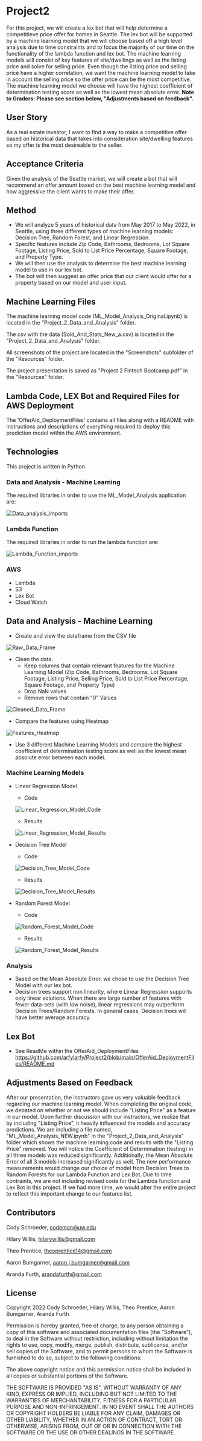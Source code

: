 # Project2

For this project, we will create a lex bot that will help determine a competitieve price offer for homes in Seattle. The lex bot will be supported by a machine learning model that we will choose based off a high level analysis due to time constraints and to focus the majority of our time on the functionality of the lambda function and lex bot. The machine learning models will consist of key features of site/dwellings as well as the listing price and solve for selling price. Even though the listing price and selling price have a higher correlation, we want the machine learning model to take in account the selling price so the offer price can be the most competitive. The machine learning model we choose will have the highest coefficient of determination testing score as well as the lowest mean absolute error. **Note to Graders: Please see section below, "Adjustments based on feedback".**

## User Story

As a real estate investor, I want to find a way to make a competitive offer based on historical data that takes into consideration site/dwelling features so my offer is the most desireable to the seller.

## Acceptance Criteria

Given the analysis of the Seattle market, we will create a bot that will recommend an offer amount based on the best machine learning model and how aggressive the client wants to make their offer.

## Method

- We will analyze 5 years of historical data from May 2017 to May 2022, in Seattle, using three different types of machine learning models: Decision Tree, Random Forest, and Linear Regression. 
- Specific features include Zip Code, Bathrooms, Bedrooms, Lot Square Footage, Listing Price, Sold to List Price Percentage, Square Footage, and Property Type.
- We will then use the analysis to determine the best machine learning model to use in our lex bot.
- The bot will then suggest an offer price that our client would offer for a property based on our model and user input.

## Machine Learning Files
The machine learning model code (ML_Model_Analysis_Original.ipynb) is located in the "Project_2_Data_and_Analysis" folder.

The csv with the data (Sold_And_Stats_New_a.csv) is located in the "Project_2_Data_and_Analysis" folder.

All screenshots of the project are located in the "Screenshots" subfolder of the "Resources" folder.

The project presentation is saved as "Project 2 Fintech Bootcamp.pdf" in the "Resources" folder.


## Lambda Code, LEX Bot and Required Files for AWS Deployment
The 'OfferAid_DeploymentFiles' contains all files along with a README with instructions and descriptions of everything required to deploy this prediction model within the AWS environment. 

## Technologies

This project is written in Python.

### Data and Analysis - Machine Learning

The required libraries in order to use the ML_Model_Analysis application are:

![Data_analysis_imports](https://github.com/arfylarfy/Project2/blob/main/Resources/Screenshots/Data_Analysis_imports.png "Data_analysis_imports")
    
### Lambda Function

The required libraries in order to run the lambda function are:

![Lambda_Function_imports](https://github.com/arfylarfy/Project2/blob/main/Resources/Screenshots/Lambda_Function_imports.png "Lambda_Funcion_imports")

### AWS

- Lambda
- S3
- Lex Bot
- Cloud Watch

## Data and Analysis - Machine Learning

- Create and view the dataframe from the CSV file

![Raw_Data_Frame](https://github.com/arfylarfy/Project2/blob/main/Resources/Screenshots/Raw_Data_Frame.png "Raw_Data_Frame")

- Clean the data.
    - Keep columns that contain relevant features for the Machine Learning Model (Zip Code, Bathrooms, Bedrooms, Lot Square Footage, Listing Price, Selling Price, Sold to List Price Percentage, Square Footage, and Property Type)
    - Drop NaN values
    - Remove rows that contain "0" Values
    
![Cleaned_Data_Frame](https://github.com/arfylarfy/Project2/blob/main/Resources/Screenshots/Cleaned_Data_Frame.png "Cleaned_Data_Frame")

- Compare the features using Heatmap

![Features_Heatmap](https://github.com/arfylarfy/Project2/blob/main/Resources/Screenshots/Features_Heatmap.png "Features_Heatmap")

- Use 3 different Machine Learning Models and compare the highest coefficient of determination testing score as well as the lowest mean absolute error between each model.

### Machine Learning Models

- Linear Regression Model

    - Code
    
    ![Linear_Regression_Model_Code](https://github.com/arfylarfy/Project2/blob/main/Resources/Screenshots/Linear_Regression_Model_Code.png "Linear_Regression_Model_Code")
    
    
    - Results
    
    ![Linear_Regression_Model_Results](https://github.com/arfylarfy/Project2/blob/main/Resources/Screenshots/Linear_Regression_Model_Results.png "Linear_Regression_Model_Results")
    

- Decision Tree Model

    - Code
    
    ![Decision_Tree_Model_Code](https://github.com/arfylarfy/Project2/blob/main/Resources/Screenshots/Decision_Tree_Model_Code.png "Decision_Tree_Model_Code")
    
    
    - Results
    
    ![Decision_Tree_Model_Results](https://github.com/arfylarfy/Project2/blob/main/Resources/Screenshots/Decision_Tree_Model_Results.png "Decision_Tree_Model_Results")
    

- Random Forest Model

    - Code
    
    ![Random_Forest_Model_Code](https://github.com/arfylarfy/Project2/blob/main/Resources/Screenshots/Random_Forest_Model_Code.png "Random_Forest_Model_Code")
    
    
    - Results
    
    ![Random_Forest_Model_Results](https://github.com/arfylarfy/Project2/blob/main/Resources/Screenshots/Random_Forest_Model_Results.png "Random_Forest_Model_Results")
  

### Analysis

- Based on the Mean Absolute Error, we chose to use the Decision Tree Model with our lex bot.
- Decision trees support non linearity, where Linear Regression supports only linear solutions. When there are large number of features with fewer data-sets (with low noise), linear regressions may outperform Decision Trees/Random Forests. In general cases, Decision trees will have better average accuracy.

## Lex Bot

- See ReadMe within the OfferAid_DeploymentFiles
https://github.com/arfylarfy/Project2/blob/main/OfferAid_DeploymentFiles/README.md

## Adjustments Based on Feedback

After our presentation, the instructors gave us very valuable feedback regarding our machine learning model. When completing the original code, we debated on whether or not we should include "Listing Price" as a feature in our model. Upon further discussion with our instructors, we realize that by including "Listing Price", it heavily influenced the models and accuracy predictions. We are including a file named, "ML_Model_Analysis_NEW.ipynb" in the "Project_2_Data_and_Analysis" folder which shows the machine learning code and results with the "Listing Price" removed. You will notice the Coefficient of Determination (testing) in all three models was reduced significantly. Additionally, the Mean Absolute Error of all 3 models increased significantly as well. The new performance measurements would change our choice of model from Decision Trees to Random Forests for our Lambda Function and Lex Bot. Due to time contraints, we are not including revised code for the Lambda function and Lex Bot in this project. If we had more time, we would alter the entire project to reflect this important change to our features list. 


## Contributors

Cody Schroeder, codeman@uw.edu

Hilary Willis, hilarywillis@gmail.com

Theo Prentice, theoprentice14@gmail.com

Aaron Bumgarner, aaron.j.bumgarner@gmail.com

Aranda Furth, arandafurth@gmail.com



## License

Copyright 2022 Cody Schroeder, Hilary Willis, Theo Prentice, Aaron Bumgarner, Aranda Furth

Permission is hereby granted, free of charge, to any person obtaining a copy of this software and associated documentation files (the "Software"), to deal in the Software without restriction, including without limitation the rights to use, copy, modify, merge, publish, distribute, sublicense, and/or sell copies of the Software, and to permit persons to whom the Software is furnished to do so, subject to the following conditions:

The above copyright notice and this permission notice shall be included in all copies or substantial portions of the Software.

THE SOFTWARE IS PROVIDED "AS IS", WITHOUT WARRANTY OF ANY KIND, EXPRESS OR IMPLIED, INCLUDING BUT NOT LIMITED TO THE WARRANTIES OF MERCHANTABILITY, FITNESS FOR A PARTICULAR PURPOSE AND NON-INFRINGEMENT. IN NO EVENT SHALL THE AUTHORS OR COPYRIGHT HOLDERS BE LIABLE FOR ANY CLAIM, DAMAGES OR OTHER LIABILITY, WHETHER IN AN ACTION OF CONTRACT, TORT OR OTHERWISE, ARISING FROM, OUT OF OR IN CONNECTION WITH THE SOFTWARE OR THE USE OR OTHER DEALINGS IN THE SOFTWARE.
